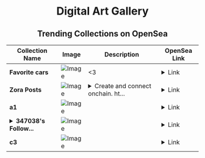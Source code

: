 <div align="center">

# Digital Art Gallery

## Trending Collections on OpenSea

| Collection Name                       | Image                                                                                     | Description                       | OpenSea Link                                                                                          |
|---------------------------------------|-------------------------------------------------------------------------------------------|-----------------------------------|--------------------------------------------------------------------------------------------------------|
| **Favorite cars** | ![Image](https://i.seadn.io/s/raw/files/2005e4bfccf191a9eb0f88a25bb94d26.jpg?w=500&auto=format?w=200&auto=format) | <3 | <details><summary>Link</summary>[Favorite cars](https://opensea.io/collection/favorite-cars-1)</details> |
| **Zora Posts** | ![Image](https://i.seadn.io/s/raw/files/4b1d4f5321056df137b08cb68dd84f29.jpg?w=500&auto=format?w=200&auto=format) | <details><summary>Create and connect onchain. ht...</summary>Create and connect onchain. https://zora.co</details> | <details><summary>Link</summary>[Zora Posts](https://opensea.io/collection/zora-posts-1763)</details> |
| **a1** | ![Image](https://i.seadn.io/s/raw/files/5490479e46c2a36d7a0e5b91a001c5e4.png?w=500&auto=format?w=200&auto=format) |  | <details><summary>Link</summary>[a1](https://opensea.io/collection/a1-87)</details> |
| **<details><summary>347038's Follow...</summary>347038's Follower</details>** | ![Image](https://i.seadn.io/s/raw/files/19f9f090920392cc3650cbdf4361755b.png?w=500&auto=format?w=200&auto=format) |  | <details><summary>Link</summary>[347038's Follower](https://opensea.io/collection/347038-s-follower)</details> |
| **c3** | ![Image](https://i.seadn.io/s/raw/files/39e5c94650359620a24ab6f663f21c01.png?w=500&auto=format?w=200&auto=format) |  | <details><summary>Link</summary>[c3](https://opensea.io/collection/c3-39)</details> |

</div>
